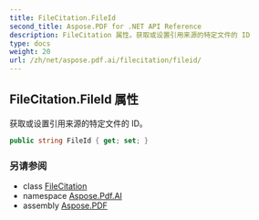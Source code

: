 ```yaml
---
title: FileCitation.FileId
second_title: Aspose.PDF for .NET API Reference
description: FileCitation 属性。获取或设置引用来源的特定文件的 ID
type: docs
weight: 20
url: /zh/net/aspose.pdf.ai/filecitation/fileid/
---
```

## FileCitation.FileId 属性

获取或设置引用来源的特定文件的 ID。

```csharp
public string FileId { get; set; }
```

### 另请参阅

* class [FileCitation](../)
* namespace [Aspose.Pdf.AI](../../../aspose.pdf.ai/)
* assembly [Aspose.PDF](../../../)